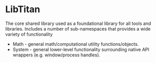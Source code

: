 # LibTitan

The core shared library used as a foundational library for all tools and libraries.
Includes a number of sub-namespaces that provides a wide variety of functionality

* Math - general math/computational utility functions/objects.
* System - general lower-level functionality surrounding native API wrappers (e.g. window/process handles).